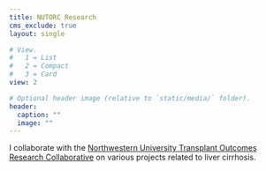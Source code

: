 ```yaml
---
title: NUTORC Research 
cms_exclude: true
layout: single

# View.
#   1 = List
#   2 = Compact
#   3 = Card
view: 2

# Optional header image (relative to `static/media/` folder).
header:
  caption: ""
  image: ""
---
```



I collaborate with the [Northwestern University Transplant Outcomes Research Collaborative](https://www.feinberg.northwestern.edu/sites/nutorc/index.html) on various projects related to liver cirrhosis.
